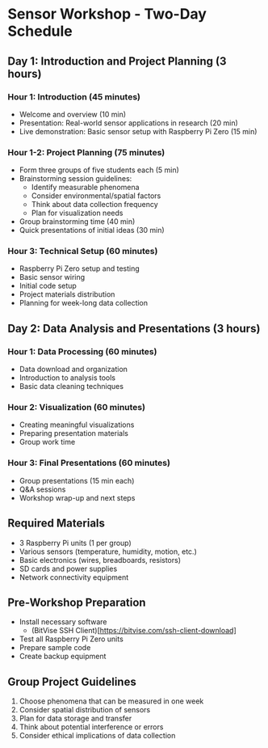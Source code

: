# Sensor Workshop - Two-Day Schedule

## Day 1: Introduction and Project Planning (3 hours)

### Hour 1: Introduction (45 minutes)
- Welcome and overview (10 min)
- Presentation: Real-world sensor applications in research (20 min)
- Live demonstration: Basic sensor setup with Raspberry Pi Zero (15 min)

### Hour 1-2: Project Planning (75 minutes)
- Form three groups of five students each (5 min)
- Brainstorming session guidelines:
  - Identify measurable phenomena
  - Consider environmental/spatial factors
  - Think about data collection frequency
  - Plan for visualization needs
- Group brainstorming time (40 min)
- Quick presentations of initial ideas (30 min)

### Hour 3: Technical Setup (60 minutes)
- Raspberry Pi Zero setup and testing
- Basic sensor wiring
- Initial code setup
- Project materials distribution
- Planning for week-long data collection

## Day 2: Data Analysis and Presentations (3 hours)

### Hour 1: Data Processing (60 minutes)
- Data download and organization
- Introduction to analysis tools
- Basic data cleaning techniques

### Hour 2: Visualization (60 minutes)
- Creating meaningful visualizations
- Preparing presentation materials
- Group work time

### Hour 3: Final Presentations (60 minutes)
- Group presentations (15 min each)
- Q&A sessions
- Workshop wrap-up and next steps

## Required Materials
- 3 Raspberry Pi units (1 per group)
- Various sensors (temperature, humidity, motion, etc.)
- Basic electronics (wires, breadboards, resistors)
- SD cards and power supplies
- Network connectivity equipment

## Pre-Workshop Preparation
- Install necessary software
    - (BitVise SSH Client)[https://bitvise.com/ssh-client-download]
- Test all Raspberry Pi Zero units
- Prepare sample code
- Create backup equipment

## Group Project Guidelines
1. Choose phenomena that can be measured in one week
2. Consider spatial distribution of sensors
3. Plan for data storage and transfer
4. Think about potential interference or errors
5. Consider ethical implications of data collection
